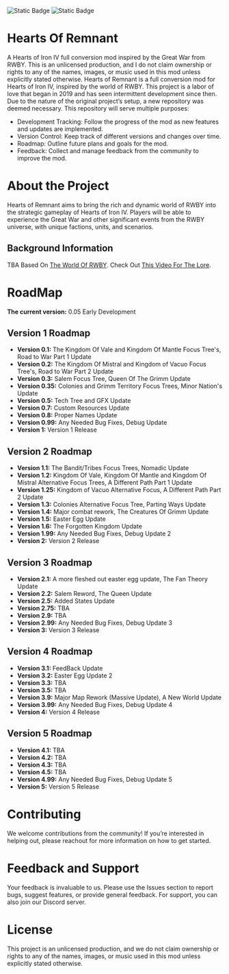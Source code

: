 ![Static Badge](https://img.shields.io/badge/Version%3A-0.05-green) ![Static Badge](https://img.shields.io/badge/Status%3A-Non_Functional-red)

# Hearts Of Remnant
A Hearts of Iron IV full conversion mod inspired by the Great War from RWBY. This is an unlicensed production, and I do not claim ownership or rights to any of the names, images, or music used in this mod unless explicitly stated otherwise.
Hearts of Remnant is a full conversion mod for Hearts of Iron IV, inspired by the world of RWBY. This project is a labor of love that began in 2019 and has seen intermittent development since then. Due to the nature of the original project’s setup, a new repository was deemed necessary. This repository will serve multiple purposes:
- Development Tracking: Follow the progress of the mod as new features and updates are implemented.
- Version Control: Keep track of different versions and changes over time.
- Roadmap: Outline future plans and goals for the mod.
- Feedback: Collect and manage feedback from the community to improve the mod.
# About the Project
Hearts of Remnant aims to bring the rich and dynamic world of RWBY into the strategic gameplay of Hearts of Iron IV. Players will be able to experience the Great War and other significant events from the RWBY universe, with unique factions, units, and scenarios.
## Background Information
TBA
Based On [The World Of RWBY](https://rwby.fandom.com/wiki/RWBY_Wiki).
Check Out [This Video For The Lore](https://www.youtube.com/watch?v=_zJpipFv4iQ).
# RoadMap
**The current version:** 0.05 Early Development
## **Version 1 Roadmap**
- **Version 0.1:** The Kingdom Of Vale and Kingdom Of Mantle Focus Tree's, Road to War Part 1 Update
- **Version 0.2:** The Kingdom Of Mistral and Kingdom of Vacuo Focus Tree's, Road to War Part 2 Update
- **Version 0.3:** Salem Focus Tree, Queen Of The Grimm Update
- **Version 0.35:** Colonies and Grimm Territory Focus Trees, Minor Nation's Update
- **Version 0.5:** Tech Tree and GFX Update
- **Version 0.7:** Custom Resources Update
- **Version 0.8:** Proper Names Update
- **Version 0.99:** Any Needed Bug Fixes, Debug Update
- **Version 1:** Version 1 Release
## **Version 2 Roadmap**
- **Version 1.1:** The Bandit/Tribes Focus Trees, Nomadic Update
- **Version 1.2:** Kingdom Of Vale, Kingdom Of Mantle and Kingdom Of Mistral Alternative Focus Trees, A Different Path Part 1 Update 
- **Version 1.25:** Kingdom of Vacuo Alternative Focus, A Different Path Part 2 Update 
- **Version 1.3:** Colonies Alternative Focus Tree, Parting Ways Update
- **Version 1.4:** Major combat rework, The Creatures Of Grimm Update
- **Version 1.5:** Easter Egg Update
- **Version 1.6:** The Forgotten Kingdom Update
- **Version 1.99:** Any Needed Bug Fixes, Debug Update 2
- **Version 2:** Version 2 Release
## **Version 3 Roadmap**
- **Version 2.1:** A more fleshed out easter egg update, The Fan Theory Update
- **Version 2.2:** Salem Reword, The Queen Update
- **Version 2.5:** Added States Update 
- **Version 2.75:** TBA
- **Version 2.9:** TBA
- **Version 2.99:** Any Needed Bug Fixes, Debug Update 3
- **Version 3:** Version 3 Release
## **Version 4 Roadmap**
- **Version 3.1:** FeedBack Update
- **Version 3.2:** Easter Egg Update 2
- **Version 3.3:** TBA
- **Version 3.5:** TBA
- **Version 3.9:** Major Map Rework (Massive Update), A New World Update
- **Version 3.99:** Any Needed Bug Fixes, Debug Update 4
- **Version 4:** Version 4 Release
## **Version 5 Roadmap**
- **Version 4.1:** TBA
- **Version 4.2:** TBA
- **Version 4.3:** TBA
- **Version 4.5:** TBA
- **Version 4.99:** Any Needed Bug Fixes, Debug Update 5
- **Version 5:** Version 5 Release
# Contributing
We welcome contributions from the community! If you’re interested in helping out, please reachout for more information on how to get started.
# Feedback and Support
Your feedback is invaluable to us. Please use the Issues section to report bugs, suggest features, or provide general feedback. For support, you can also join our Discord server.
# License
This project is an unlicensed production, and we do not claim ownership or rights to any of the names, images, or music used in this mod unless explicitly stated otherwise.
